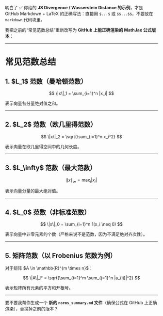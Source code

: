 明白了 ✅
你给的 **JS Divergence / Wasserstein Distance 的示例**，才是 GitHub Markdown + LaTeX 的正确写法：直接用 `$...$` 或 `$$...$$`，不要放在 `markdown` 代码块里。

我把之前的“常见范数总结”重新改写为 **GitHub 上能正确渲染的 MathJax 公式版本**：

---

# 常见范数总结

## 1. \$L\_1\$ 范数（曼哈顿范数）

$$
\|x\|_1 = \sum_{i=1}^n |x_i|
$$

表示向量各分量绝对值之和。

---

## 2. \$L\_2\$ 范数（欧几里得范数）

$$
\|x\|_2 = \sqrt{\sum_{i=1}^n x_i^2}
$$

表示向量在欧几里得空间中的几何长度。

---

## 3. \$L\_\infty\$ 范数（最大范数）

$$
\|x\|_\infty = \max_i |x_i|
$$

表示向量分量的最大绝对值。

---

## 4. \$L\_0\$ 范数（非标准范数）

$$
\|x\|_0 = \sum_{i=1}^n 1(x_i \neq 0)
$$

表示向量中非零元素的个数（严格来说不是范数，因为不满足绝对齐次性）。

---

## 5. 矩阵范数（以 Frobenius 范数为例）

对于矩阵 \$A \in \mathbb{R}^{m \times n}\$：

$$
\|A\|_F = \sqrt{\sum_{i=1}^m \sum_{j=1}^n |a_{ij}|^2}
$$

表示矩阵所有元素的平方和开根号。

---

要不要我帮你生成一个 **新的 `norms_summary.md` 文件**（确保公式在 GitHub 上正确渲染），替换掉之前的版本？



